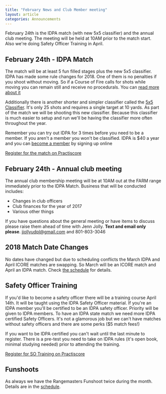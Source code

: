 ```yaml
---
title: "February News and Club Member meeting"
layout: article
categories: Announcements
---
```


February 24th is the IDPA match (with new 5x5 classifier) and the annual club meeting. The meeting will be held at 10AM prior to the match start. Also we're doing Safety Officer Training in April.

## February 24th - IDPA Match

The match will be at least 5 fun filled stages plus the new 5x5 classifier. IDPA has made some rule changes for 2018. One of them is no penalties if you shoot without moving. So if a Course of Fire calls for shots while moving you can remain still and receive no procedurals. You can [read more about it](http://www.idpa.com/blog/post/2018/01/18/No-penalty-for-not-moving-on-a-stage.aspx)

Additionally there is another shorter and simpler classifier called the [5x5 Classifier](http://www.idpa.com/compete/stagedetails/38). It's only 25 shots and requires a single target at 10 yards. As part of the match we will be shooting this new classifier. Because this classifier is much easier to setup and run we'll be having the classifier more often throughout the year.

Remember you can try out IDPA for 3 times before you need to be a member. If you aren't a member you won't be classified. IDPA is $40 a year and you can [become a member](https://www.idpa.com/join-now) by signing up online

[Register for the match on Practiscore](https://practiscore.com/udpl-2018-february-idpa-match/register)


## February 24th - Annual club meeting

The annual club membership meeting will be at 10AM out at the FARM range immediately prior to the IDPA Match. Business that will be conducted includes:

* Changes in club officers
* Club finances for the year of 2017
* Various other things

If you have questions about the general meeting or have items to discuss please raise them ahead of time with Jenn Jolly. **Text and email only please**. <jjollyudpl@gmail.com> and 801-803-3046


## 2018 Match Date Changes

No dates have changed but due to scheduling conflicts the March IDPA and April ICORE matches are swapping. So March will be an ICORE match and April an IDPA match. Check [the schedule](https://www.udpl.net/schedule) for details.


## Safety Officer Training

If you'd like to become a safety officer there will be a training course April 14th. It will be taught using the IDPA Safety Officer material. If you're an IDPA member you'll be certified to be an IDPA safety officer. Priority will be given to IDPA members. To have an IDPA state match we need more IDPA certified Safety Officers. It's not a glamorous job but we can't have matches without safety officers and there are some perks ($5 match fees!)

If you want to be IDPA certified you can't wait until the last minute to register. There is a pre-test you need to take on IDPA rules (it's open book, minimal studying needed) prior to attending the training.

[Register for SO Training on Practiscore](https://practiscore.com/utah-idpa-safety-officer-training-udpl/register)


## Funshoots

As always we have the Rangemasters Funshoot twice during the month. Details are in the [schedule](http://www.udpl.net/schedule/).



